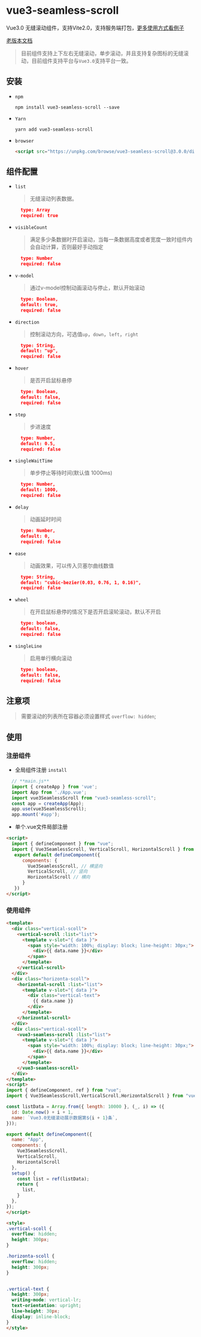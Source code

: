 # vue3-seamless-scroll

Vue3.0 无缝滚动组件，支持Vite2.0，支持服务端打包，[更多使用方式看例子](https://github.com/xfy520/vue3-seamless-scroll/blob/v3.1/src/App.vue)

[老版本文档](https://github.com/xfy520/vue3-seamless-scroll/blob/v3/README.md)

> 目前组件支持上下左右无缝滚动，单步滚动，并且支持复杂图标的无缝滚动，目前组件支持平台与`Vue3.0`支持平台一致。

## 安装

- `npm`

  ```shell
  npm install vue3-seamless-scroll --save
  ```

- `Yarn`

  ```shell
  yarn add vue3-seamless-scroll
  ```

- `browser`

  ```html
  <script src="https://unpkg.com/browse/vue3-seamless-scroll@3.0.0/dist/vue3-seamless-scroll.min.js"></script>
  ```

## 组件配置

- `list`

  > 无缝滚动列表数据。

  ```json
    type: Array
    required: true
  ```

- `visibleCount`

  > 满足多少条数据时开启滚动，当每一条数据高度或者宽度一致时组件内会自动计算，否则最好手动指定

  ```json
    type: Number
    required: false
  ```

- `v-model`

  > 通过v-model控制动画滚动与停止，默认开始滚动

  ```json
    type: Boolean,
    default: true,
    required: false
  ```

- `direction`

  > 控制滚动方向，可选值`up`，`down`，`left`，`right`

  ```json
    type: String,
    default: "up",
    required: false
  ```

- `hover`

  > 是否开启鼠标悬停

  ```json
    type: Boolean,
    default: false,
    required: false
  ```

- `step`

  > 步进速度

  ```json
    type: Number,
    default: 0.5,
    required: false
  ```

- `singleWaitTime`

  > 单步停止等待时间(默认值 1000ms)

  ```json
    type: Number,
    default: 1000,
    required: false
  ```

- `delay`

  > 动画延时时间

  ```json
    type: Number,
    default: 0,
    required: false
  ```

- `ease`

  > 动画效果，可以传入贝塞尔曲线数值

  ```json
    type: String,
    default: "cubic-bezier(0.03, 0.76, 1, 0.16)",
    required: false
  ```

- `wheel`

  > 在开启鼠标悬停的情况下是否开启滚轮滚动，默认不开启

  ```json
    type: boolean,
    default: false,
    required: false
  ```

- `singleLine`

  > 启用单行横向滚动

  ```json
    type: boolean,
    default: false,
    required: false
  ```

## 注意项

> 需要滚动的列表所在容器必须设置样式 `overflow: hidden`;

## 使用

### 注册组件

- 全局组件注册 `install`

```JavaScript
  // **main.js**
  import { createApp } from 'vue';
  import App from './App.vue';
  import vue3SeamlessScroll from "vue3-seamless-scroll";
  const app = createApp(App);
  app.use(vue3SeamlessScroll);
  app.mount('#app');
```

- 单个.vue文件局部注册

```html
<script>
  import { defineComponent } from "vue";
  import { Vue3SeamlessScroll, VerticalScroll, HorizontalScroll } from "vue3-seamless-scroll";
   export default defineComponent({
      components: {
        Vue3SeamlessScroll, // 横竖向
        VerticalScroll, // 竖向
        HorizontalScroll // 横向
      }
   })
</script>
```

### 使用组件

```html
<template>
  <div class="vertical-scoll">
    <vertical-scroll :list="list">
      <template v-slot="{ data }">
        <span style="width: 100%; display: block; line-height: 30px;">
          <div>{{ data.name }}</div>
        </span>
      </template>
    </vertical-scroll>
  </div>
  <div class="horizonta-scoll">
    <horizontal-scroll :list="list">
      <template v-slot="{ data }">
        <div class="vertical-text">
          {{ data.name }}
        </div>
      </template>
    </horizontal-scroll>
  </div>
  <div class="vertical-scoll">
    <vue3-seamless-scroll :list="list">
      <template v-slot="{ data }">
        <span style="width: 100%; display: block; line-height: 30px;">
          <div>{{ data.name }}</div>
        </span>
      </template>
    </vue3-seamless-scroll>
  </div>
</template>
<script>
import { defineComponent, ref } from "vue";
import { Vue3SeamlessScroll,VerticalScroll,HorizontalScroll } from "vue3-seamless-scroll";

const listData = Array.from({ length: 10000 }, (_, i) => ({
  id: Date.now() + i + 1,
  name: `Vue3.0无缝滚动展示数据第${i + 1}条`,
}));

export default defineComponent({
  name: "App",
  components: {
    Vue3SeamlessScroll,
    VerticalScroll,
    HorizontalScroll
  },
  setup() {
    const list = ref(listData);
    return {
      list,
    }
  },
});
</script>

<style>
.vertical-scoll {
  overflow: hidden;
  height: 300px;
}

.horizonta-scoll {
  overflow: hidden;
  height: 300px;
}


.vertical-text {
  height: 300px;
  writing-mode: vertical-lr;
  text-orientation: upright;
  line-height: 30px;
  display: inline-block;
}
</style>